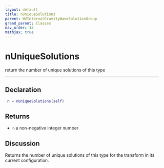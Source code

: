 ```yaml
---
layout: default
title: nUniqueSolutions
parent: WVInternalGravityWaveSolutionGroup
grand_parent: Classes
nav_order: 12
mathjax: true
---
```


#  nUniqueSolutions

return the number of unique solutions of this type


---

## Declaration
```matlab
 n = nUniqueSolutions(self)
```
## Returns
+ `n`  a non-negative integer number

## Discussion

  Returns the number of unique solutions of this type for the
  transform in its current configuration.
 
      
